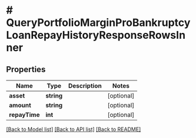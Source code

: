 # # QueryPortfolioMarginProBankruptcyLoanRepayHistoryResponseRowsInner

## Properties

Name | Type | Description | Notes
------------ | ------------- | ------------- | -------------
**asset** | **string** |  | [optional]
**amount** | **string** |  | [optional]
**repayTime** | **int** |  | [optional]

[[Back to Model list]](../../README.md#models) [[Back to API list]](../../README.md#endpoints) [[Back to README]](../../README.md)
